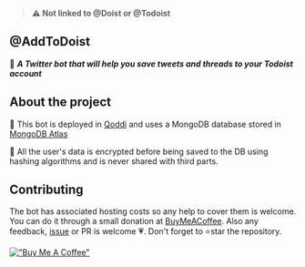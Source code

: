 > **⚠️ Not linked to @Doist or @Todoist**

## @AddToDoist

🤖 ***A Twitter bot that will help you save tweets and threads to your Todoist account***

## About the project

🚀 This bot is deployed in [Qoddi](https://qoddi.com/) and uses a MongoDB database stored in [MongoDB Atlas](https://www.mongodb.com/es/atlas/database)

🔏 All the user's data is encrypted before being saved to the DB using hashing algorithms and is never shared with third parts.

## Contributing

The bot has associated hosting costs so any help to cover them is welcome. You can do it through a small donation at [BuyMeACoffee](https://www.buymeacoffee.com/dubisdev). Also any feedback, [issue](https://github.com/AddToDoist/AddToDoist/issues) or PR is welcome 💗. Don't forget to ⭐star the repository.

[!["Buy Me A Coffee"](https://www.buymeacoffee.com/assets/img/custom_images/orange_img.png)](https://www.buymeacoffee.com/dubisdev)
